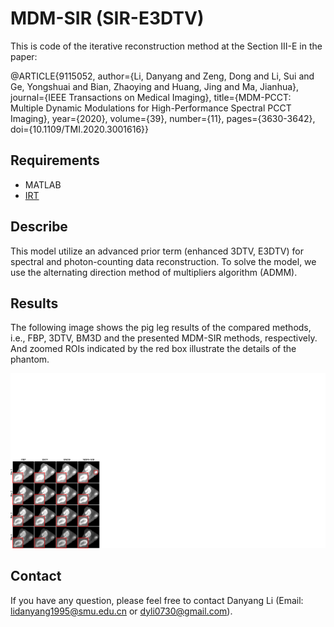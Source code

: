 # MDM-SIR (SIR-E3DTV)
This is code of the iterative reconstruction method at the Section III-E in the paper:

@ARTICLE{9115052,
  author={Li, Danyang and Zeng, Dong and Li, Sui and Ge, Yongshuai and Bian, Zhaoying and Huang, Jing and Ma, Jianhua},
  journal={IEEE Transactions on Medical Imaging}, 
  title={MDM-PCCT: Multiple Dynamic Modulations for High-Performance Spectral PCCT Imaging}, 
  year={2020},
  volume={39},
  number={11},
  pages={3630-3642},
  doi={10.1109/TMI.2020.3001616}}

## Requirements

* MATLAB
* [IRT](https://web.eecs.umich.edu/~fessler/code/)

## Describe
This model utilize an advanced prior term (enhanced 3DTV, E3DTV) for spectral and photon-counting data reconstruction. To solve the model, we use the alternating direction method of multipliers algorithm (ADMM).

## Results

The following image shows the pig leg results of the compared methods, i.e., FBP, 3DTV, BM3D and the presented MDM-SIR methods, respectively. And zoomed ROIs indicated by the red box illustrate the details of the phantom.

![Fig. 1. Results of the compared methods.](./data/img_compared_method_real_data.png)


## Contact

If you have any question, please feel free to contact Danyang Li (Email: lidanyang1995@smu.edu.cn or dyli0730@gmail.com).
